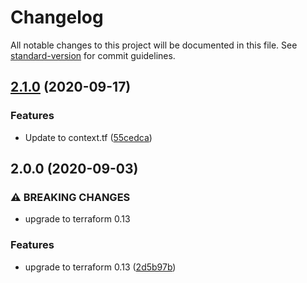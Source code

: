 # Changelog

All notable changes to this project will be documented in this file. See [standard-version](https://github.com/conventional-changelog/standard-version) for commit guidelines.

## [2.1.0](https://gitlab.com/guardianproject-ops/terraform-aws-prometheus/compare/2.0.0...2.1.0) (2020-09-17)


### Features

* Update to context.tf ([55cedca](https://gitlab.com/guardianproject-ops/terraform-aws-prometheus/commit/55cedcaf9bba9ea9085f0d15f099c0a4e2993ea5))

## 2.0.0 (2020-09-03)


### ⚠ BREAKING CHANGES

* upgrade to terraform 0.13

### Features

* upgrade to terraform 0.13 ([2d5b97b](https://gitlab.com/guardianproject-ops/terraform-aws-prometheus/commit/2d5b97bce77217531b78a1b119273a149ac81eaa))

